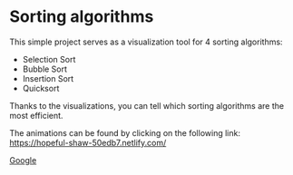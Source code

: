 # Sorting algorithms

This simple project serves as a visualization tool for 4 sorting algorithms:
- Selection Sort
- Bubble Sort
- Insertion Sort
- Quicksort

Thanks to the visualizations, you can tell which sorting algorithms are the most efficient.

The animations can be found by clicking on the following link: https://hopeful-shaw-50edb7.netlify.com/

<a href="www.google.com" target="_blank">Google</a>
